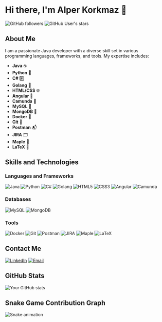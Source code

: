 # Hi there, I'm Alper Korkmaz 👋

![GitHub followers](https://img.shields.io/github/followers/yourusername?label=Follow&style=social) ![GitHub User's stars](https://img.shields.io/github/stars/yourusername?style=social)

## About Me
I am a passionate Java developer with a diverse skill set in various programming languages, frameworks, and tools. My expertise includes:

- **Java** ☕
- **Python** 🐍
- **C#** #️⃣
- **Golang** 🐹
- **HTML/CSS** 🌐
- **Angular** 🔺
- **Camunda** 🔄
- **MySQL** 🐬
- **MongoDB** 🍃
- **Docker** 🐳
- **Git** 🔧
- **Postman** 📬
- **JIRA** 🗂️
- **Maple** 🍁
- **LaTeX** 📄

## Skills and Technologies

### Languages and Frameworks
![Java](https://img.shields.io/badge/Java-%23ED8B00.svg?style=for-the-badge&logo=java&logoColor=white)
![Python](https://img.shields.io/badge/Python-%2314354C.svg?style=for-the-badge&logo=python&logoColor=white)
![C#](https://img.shields.io/badge/C%23-%23239120.svg?style=for-the-badge&logo=c-sharp&logoColor=white)
![Golang](https://img.shields.io/badge/Go-%2300ADD8.svg?style=for-the-badge&logo=go&logoColor=white)
![HTML5](https://img.shields.io/badge/HTML5-%23E34F26.svg?style=for-the-badge&logo=html5&logoColor=white)
![CSS3](https://img.shields.io/badge/CSS3-%231572B6.svg?style=for-the-badge&logo=css3&logoColor=white)
![Angular](https://img.shields.io/badge/Angular-%23DD0031.svg?style=for-the-badge&logo=angular&logoColor=white)
![Camunda](https://img.shields.io/badge/Camunda-%23DA4453.svg?style=for-the-badge&logo=camunda&logoColor=white)

### Databases
![MySQL](https://img.shields.io/badge/MySQL-%2300f.svg?style=for-the-badge&logo=mysql&logoColor=white)
![MongoDB](https://img.shields.io/badge/MongoDB-%2347A248.svg?style=for-the-badge&logo=mongodb&logoColor=white)

### Tools
![Docker](https://img.shields.io/badge/Docker-%232496ED.svg?style=for-the-badge&logo=docker&logoColor=white)
![Git](https://img.shields.io/badge/Git-%23F05033.svg?style=for-the-badge&logo=git&logoColor=white)
![Postman](https://img.shields.io/badge/Postman-%23FF6C37.svg?style=for-the-badge&logo=postman&logoColor=white)
![JIRA](https://img.shields.io/badge/JIRA-%230A0FFF.svg?style=for-the-badge&logo=jira&logoColor=white)
![Maple](https://img.shields.io/badge/Maple-%23FFAB00.svg?style=for-the-badge&logo=maple&logoColor=white)
![LaTeX](https://img.shields.io/badge/LaTeX-%23008080.svg?style=for-the-badge&logo=latex&logoColor=white)

## Contact Me
[![LinkedIn](https://img.shields.io/badge/LinkedIn-%230077B5.svg?style=for-the-badge&logo=linkedin&logoColor=white)](https://www.linkedin.com/in/yourlinkedinprofile/)
[![Email](https://img.shields.io/badge/Email-D14836?style=for-the-badge&logo=gmail&logoColor=white)](mailto:youremail@example.com)

## GitHub Stats

![Your GitHub stats](https://github-readme-stats.vercel.app/api?username=yourusername&show_icons=true&theme=radical)

## Snake Game Contribution Graph

![Snake animation](https://github.com/yourusername/yourusername/blob/output/github-contribution-grid-snake.svg)
